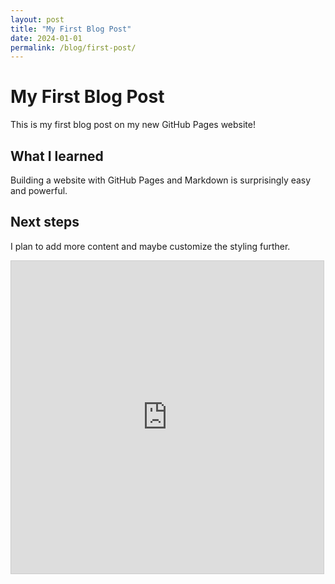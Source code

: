 ```yaml
---
layout: post
title: "My First Blog Post"
date: 2024-01-01
permalink: /blog/first-post/
---
```


# My First Blog Post

This is my first blog post on my new GitHub Pages website!

## What I learned

Building a website with GitHub Pages and Markdown is surprisingly easy and powerful.

## Next steps

I plan to add more content and maybe customize the styling further.

<div style="overflow:auto;">
<iframe src="https://www.desmos.com/calculator/a7ad7b1bc2?embed" width="500" height="500" style="border: 1px solid #ccc" frameborder=0></iframe>
</div>